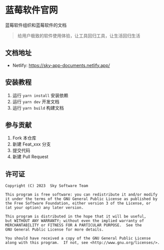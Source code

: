 # 蓝莓软件官网

蓝莓软件组织和蓝莓软件的文档

> 给用户极致的软件使用体验，让工具回归工具，让生活回归生活

## 文档地址

* Netlify: <https://sky-app-documents.netlify.app/>

## 安装教程

1. 运行 `yarn install` 安装依赖
2. 运行 `yarn dev` 开发文档
3. 运行 `yarn build` 构建文档

## 参与贡献

1. Fork 本仓库
2. 新建 Feat_xxx 分支
3. 提交代码
4. 新建 Pull Request

## 许可证

    Copyright (C) 2023  Sky Software Team

    This program is free software: you can redistribute it and/or modify
    it under the terms of the GNU General Public License as published by
    the Free Software Foundation, either version 3 of the License, or
    (at your option) any later version.

    This program is distributed in the hope that it will be useful,
    but WITHOUT ANY WARRANTY; without even the implied warranty of
    MERCHANTABILITY or FITNESS FOR A PARTICULAR PURPOSE.  See the
    GNU General Public License for more details.

    You should have received a copy of the GNU General Public License
    along with this program.  If not, see <http://www.gnu.org/licenses/>.
